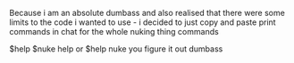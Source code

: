 Because i am an absolute dumbass and also realised that there were some limits to the code i wanted to use - i decided to just copy and paste print commands in chat for the whole nuking thing
commands

$help
$nuke help
or $help nuke
you figure it out dumbass
